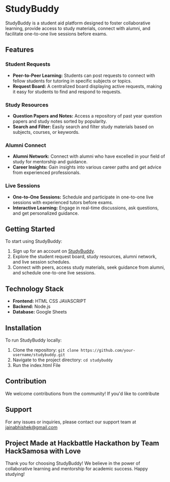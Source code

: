 # StudyBuddy

StudyBuddy is a student aid platform designed to foster collaborative learning, provide access to study materials, connect with alumni, and facilitate one-to-one live sessions before exams.

## Features

### Student Requests

- **Peer-to-Peer Learning:** Students can post requests to connect with fellow students for tutoring in specific subjects or topics.
- **Request Board:** A centralized board displaying active requests, making it easy for students to find and respond to requests.

### Study Resources

- **Question Papers and Notes:** Access a repository of past year question papers and study notes sorted by popularity.
- **Search and Filter:** Easily search and filter study materials based on subjects, courses, or keywords.

### Alumni Connect

- **Alumni Network:** Connect with alumni who have excelled in your field of study for mentorship and guidance.
- **Career Insights:** Gain insights into various career paths and get advice from experienced professionals.

### Live Sessions

- **One-to-One Sessions:** Schedule and participate in one-to-one live sessions with experienced tutors before exams.
- **Interactive Learning:** Engage in real-time discussions, ask questions, and get personalized guidance.

## Getting Started

To start using StudyBuddy:

1. Sign up for an account on [StudyBuddy]([https://studybuddy.com](https://abhishekkjainn.github.io/RelayCodingHacksamosa/index.html)).
2. Explore the student request board, study resources, alumni network, and live session schedules.
3. Connect with peers, access study materials, seek guidance from alumni, and schedule one-to-one live sessions.

## Technology Stack

- **Frontend:** HTML CSS JAVASCRIPT
- **Backend:** Node.js
- **Database:** Google Sheets

## Installation

To run StudyBuddy locally:

1. Clone the repository: `git clone https://github.com/your-username/studybuddy.git`
2. Navigate to the project directory: `cd studybuddy`
3. Run the index.html File 

## Contribution

We welcome contributions from the community! If you'd like to contribute

## Support

For any issues or inquiries, please contact our support team at jainabhishek@gmail.com

## Project Made at Hackbattle Hackathon by Team HackSamosa with Love

Thank you for choosing StudyBuddy! We believe in the power of collaborative learning and mentorship for academic success. Happy studying!
